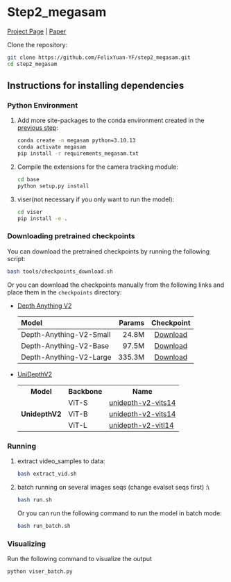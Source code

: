 # Step2_megasam
<!-- This code is forked from git@github.com:mega-sam/mega-sam.git, only for academic purpose.-- [wjh] -->

<!-- # 🚧 This repository is still not done and being uploaded, please stand by. 🚧  -->

[Project Page](https://mega-sam.github.io/index.html) | [Paper](https://arxiv.org/abs/2412.04463)

Clone the repository:
```bash
git clone https://github.com/FelixYuan-YF/step2_megasam.git
cd step2_megasam
```

## Instructions for installing dependencies
### Python Environment

1.  Add more site-packages to the conda environment created in the [previous step](https://github.com/FelixYuan-YF/step1_scoring): 
    ```bash
    conda create -n megasam python=3.10.13
    conda activate megasam
    pip install -r requirements_megasam.txt
    ```

2.  Compile the extensions for the camera tracking module:
    ```bash
    cd base
    python setup.py install
    ```

3. viser(not necessary if you only want to run the model):
   ```bash
   cd viser
   pip install -e .
   ```

### Downloading pretrained checkpoints

You can download the pretrained checkpoints by running the following script:
```bash
bash tools/checkpoints_download.sh
```

Or you can download the checkpoints manually from the following links and place them in the `checkpoints` directory:

+ [Depth Anything V2](https://depth-anything-v2.github.io/)

    | Model | Params | Checkpoint |
    |:-|-:|:-:|
    | Depth-Anything-V2-Small | 24.8M | [Download](https://huggingface.co/depth-anything/Depth-Anything-V2-Small/resolve/main/depth_anything_v2_vits.pth?download=true) |
    | Depth-Anything-V2-Base | 97.5M | [Download](https://huggingface.co/depth-anything/Depth-Anything-V2-Base/resolve/main/depth_anything_v2_vitb.pth?download=true) |
    | Depth-Anything-V2-Large | 335.3M | [Download](https://huggingface.co/depth-anything/Depth-Anything-V2-Large/resolve/main/depth_anything_v2_vitl.pth?download=true) |

+ [UniDepthV2](https://lpiccinelli-eth.github.io/pub/unidepth/)

    <table border="0">
        <tr>
            <th>Model</th>
            <th>Backbone</th>
            <th>Name</th>
        </tr>
        <tr>
            <td rowspan="3"><b>UnidepthV2</b></td>
            <td>ViT-S</td>
            <td><a href="https://huggingface.co/lpiccinelli/unidepth-v2-vits14">unidepth-v2-vits14</a></td>
        </tr>
        <tr>
            <td>ViT-B</td>
            <td><a href="https://huggingface.co/lpiccinelli/unidepth-v2-vitb14">unidepth-v2-vits14</a></td>
        </tr>
        <tr>
            <td>ViT-L</td>
            <td><a href="https://huggingface.co/lpiccinelli/unidepth-v2-vitl14">unidepth-v2-vitl14</a></td>
        </tr>
    </table>

### Running
1. extract video_samples to data:
    ```bash
    bash extract_vid.sh
    ```

2. batch running on several images seqs (change evalset seqs first) :\
   ```bash
   bash run.sh
   ```
   Or you can run the following command to run the model in batch mode:
   ```bash
   bash run_batch.sh
    ```

### Visualizing
Run the following command to visualize the output
```bash
python viser_batch.py
```

